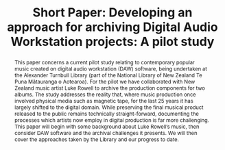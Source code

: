 ---
abstract: This paper concerns a current pilot study relating to contemporary popular
  music created on digital audio workstation (DAW) software, being undertaken at the
  Alexander Turnbull Library (part of the National Library of New Zealand Te Puna
  Mātauranga o Aotearoa). For the pilot we have collaborated with New Zealand music
  artist Luke Rowell to archive the production components for two albums. The study
  addresses the reality that, where music production once involved physical media
  such as magnetic tape, for the last 25 years it has largely shifted to the digital
  domain. While preserving the final musical product released to the public remains
  technically straight-forward, documenting the processes which artists now employ
  in digital production is far more challenging.<br />This paper will begin with some
  background about Luke Rowell’s music, then consider DAW software and the archival
  challenges it presents. We will then cover the approaches taken by the Library and
  our progress to date.<br />
creators:
- Love, Valerie
date: null
document_url: https://az659834.vo.msecnd.net/eventsairwesteuprod/production-inconference-public/92af357d94024f98ae9b7eef66b44853
grand_parent: iPRES
institutions:
- Te Puna Mātauranga o Aotearoa National Library Of New Zealand
keywords:
- digital audio workstation
- music archiving
landing_page_url: null
language: eng
layout: publication
license: CC-BY 4.0 International
notes_url: null
parent: iPRES 2022
publication_type: short paper
size: null
slides_url: null
source_name: iPRES
stream_url: null
title: 'Short Paper: Developing an approach for archiving Digital Audio Workstation
  projects: A pilot study'
year: 2022
---